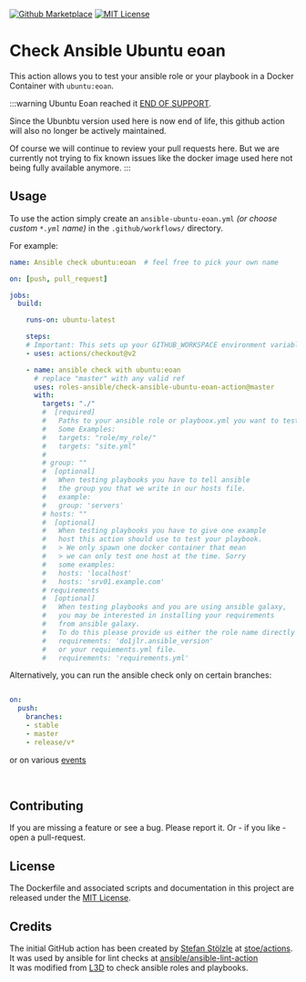 [![Github Marketplace](https://raw.githubusercontent.com/roles-ansible/check-ansible-ubuntu-eoan-action/master/.github/marketplace.svg?sanitize=true)](https://github.com/marketplace/actions/check-ansible-ubuntu-eoan)
[![MIT License](https://raw.githubusercontent.com/roles-ansible/check-ansible-ubuntu-eoan-action/master/.github/license.svg?sanitize=true)](https://github.com/roles-ansible/check-ansible-ubuntu-eoan-action/blob/master/LICENSE)

 Check Ansible Ubuntu eoan
=======================
This action allows you to test your ansible role or your playbook in a Docker Container with ``ubuntu:eoan``.

:::warning
Ubuntu Eoan reached it [END OF SUPPORT](https://fridge.ubuntu.com/2020/07/17/ubuntu-19-10-eoan-ermine-end-of-life-reached-on-july-17-2020/).


Since the Ubunbtu version used here is now end of life, this github action will also no longer be actively maintained.

Of course we will continue to review your pull requests here. But we are currently not trying to fix known issues like the docker image used here not being fully available anymore.
:::


## Usage
To use the action simply create an ``ansible-ubuntu-eoan.yml`` *(or choose custom ``*.yml`` name)* in the ``.github/workflows/`` directory.

For example:

```yaml
name: Ansible check ubuntu:eoan  # feel free to pick your own name

on: [push, pull_request]

jobs:
  build:

    runs-on: ubuntu-latest

    steps:
    # Important: This sets up your GITHUB_WORKSPACE environment variable
    - uses: actions/checkout@v2

    - name: ansible check with ubuntu:eoan
      # replace "master" with any valid ref
      uses: roles-ansible/check-ansible-ubuntu-eoan-action@master
      with:
        targets: "./"
        #  [required]
        #   Paths to your ansible role or playboox.yml you want to test
        #   Some Examples:
        #   targets: "role/my_role/"
        #   targets: "site.yml"
        #
        # group: ""
        #  [optional]
        #   When testing playbooks you have to tell ansible
        #   the group you that we write in our hosts file.
        #   example:
        #   group: 'servers'
        # hosts: ""
        #  [optional]
        #   When testing playbooks you have to give one example
        #   host this action should use to test your playbook.
        #   > We only spawn one docker container that mean
        #   > we can only test one host at the time. Sorry
        #   some examples:
        #   hosts: 'localhost'
        #   hosts: 'srv01.example.com'
        # requirements
        #  [optional]
        #   When testing playbooks and you are using ansible galaxy,
        #   you may be interested in installing your requirements
        #   from ansible galaxy.
        #   To do this please provide us either the role name directly
        #   requirements: 'do1jlr.ansible_version'
        #   or your requiements.yml file.
        #   requirements: 'requirements.yml'
```

Alternatively, you can run the ansible check only on certain branches:

```yaml

on:
  push:
    branches:
    - stable
    - master
    - release/v*
```

or on various [events](https://help.github.com/en/articles/events-that-trigger-workflows)

<br/>

 Contributing
-------------
If you are missing a feature or see a bug. Please report it. Or - if you like - open a pull-request.

 License
----------
The Dockerfile and associated scripts and documentation in this project are released under the [MIT License](LICENSE).

 Credits
--------------
The initial GitHub action has been created by [Stefan Stölzle](/stoe) at
[stoe/actions](https://github.com/stoe/actions).<br/>
It was used by ansible for lint checks at [ansible/ansible-lint-action](https://github.com/ansible/ansible-lint-action.git)<br/>
It was modified from [L3D](github.com/do1jlr) to check ansible roles and playbooks.
